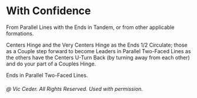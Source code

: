 
# With Confidence

From Parallel Lines with the Ends in Tandem, or from other applicable formations.

Centers Hinge and the Very Centers Hinge as the Ends 1/2 Circulate;
those as a Couple step forward to become Leaders in Parallel Two-Faced Lines
as the others have the Centers U-Turn Back (by turning away from each other)
and do your part of a Couples Hinge.

Ends in Parallel Two-Faced Lines.

###### @ Vic Ceder. All Rights Reserved.  Used with permission.
